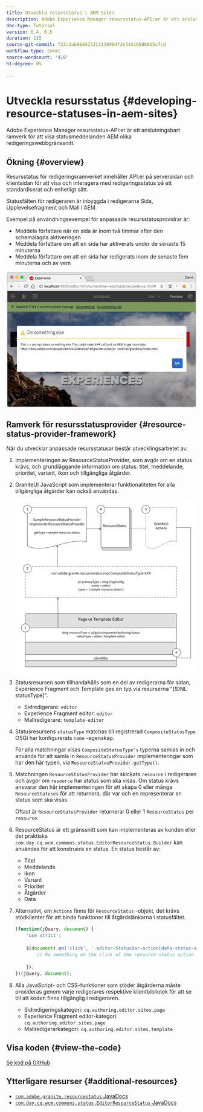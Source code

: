 ```yaml
---
title: Utveckla resursstatus i AEM Sites
description: Adobe Experience Manager resursstatus-API:er är ett anslutningsbart ramverk för att visa statusmeddelanden AEM olika redigeringswebbgränssnitt.
doc-type: Tutorial
version: 6.4, 6.5
duration: 115
source-git-commit: f23c2ab86d42531113690df2e342c65060b5c7cd
workflow-type: tm+mt
source-wordcount: '410'
ht-degree: 0%

---
```



# Utveckla resursstatus {#developing-resource-statuses-in-aem-sites}

Adobe Experience Manager resursstatus-API:er är ett anslutningsbart ramverk för att visa statusmeddelanden AEM olika redigeringswebbgränssnitt.

## Ökning {#overview}

Resursstatus för redigeringsramverket innehåller API:er på serversidan och klientsidan för att visa och interagera med redigeringsstatus på ett standardiserat och enhetligt sätt.

Statusfälten för redigeraren är inbyggda i redigerarna Sida, Upplevelsefragment och Mall i AEM.

Exempel på användningsexempel för anpassade resursstatusprovidrar är:

* Meddela författare när en sida är inom två timmar efter den schemalagda aktiveringen
* Meddela författare om att en sida har aktiverats under de senaste 15 minuterna
* Meddela författare om att en sida har redigerats inom de senaste fem minuterna och av vem

![Översikt över resursstatus för AEM](assets/sample-editor-resource-status-screenshot.png)

## Ramverk för resursstatusprovider {#resource-status-provider-framework}

När du utvecklar anpassade resursstatusar består utvecklingsarbetet av:

1. Implementeringen av ResourceStatusProvider, som avgör om en status krävs, och grundläggande information om status: titel, meddelande, prioritet, variant, ikon och tillgängliga åtgärder.
2. GraniteUI JavaScript som implementerar funktionaliteten för alla tillgängliga åtgärder kan också användas.

   ![resursstatusarkitektur](assets/sample-editor-resource-status-application-architecture.png)

3. Statusresursen som tillhandahålls som en del av redigerarna för sidan, Experience Fragment och Template ges en typ via resurserna &quot;[!DNL statusType]&quot;.

   * Sidredigerare: `editor`
   * Experience Fragment editor: `editor`
   * Mallredigerare: `template-editor`

4. Statusresursens `statusType` matchas till registrerad `CompositeStatusType` OSGi har konfigurerats `name` -egenskap.

   För alla matchningar visas `CompositeStatusType's` typerna samlas in och används för att samla in `ResourceStatusProvider` implementeringar som har den här typen, via `ResourceStatusProvider.getType()`.

5. Matchningen `ResourceStatusProvider` har skickats `resource` i redigeraren och avgör om `resource` har status som ska visas. Om status krävs ansvarar den här implementeringen för att skapa 0 eller många `ResourceStatuses` för att returnera, där var och en representerar en status som ska visas.

   Oftast är `ResourceStatusProvider` returnerar 0 eller 1 `ResourceStatus` per `resource`.

6. ResourceStatus är ett gränssnitt som kan implementeras av kunden eller det praktiska `com.day.cq.wcm.commons.status.EditorResourceStatus.Builder` kan användas för att konstruera en status. En status består av:

   * Titel
   * Meddelande
   * Ikon
   * Variant
   * Prioritet
   * Åtgärder
   * Data

7. Alternativt, om `Actions` finns för `ResourceStatus` -objekt, det krävs stödklienter för att binda funktioner till åtgärdslänkarna i statusfältet.

   ```js
   (function(jQuery, document) {
       'use strict';
   
       $(document).on('click', '.editor-StatusBar-action[data-status-action-id="do-something"]', function () {
           // Do something on the click of the resource status action
   
       });
   })(jQuery, document);
   ```

8. Alla JavaScript- och CSS-funktioner som stöder åtgärderna måste proxideras genom varje redigerares respektive klientbibliotek för att se till att koden finns tillgänglig i redigeraren.

   * Sidredigeringskategori: `cq.authoring.editor.sites.page`
   * Experience Fragment editor-kategori: `cq.authoring.editor.sites.page`
   * Mallredigerarkategori: `cq.authoring.editor.sites.template`

## Visa koden {#view-the-code}

[Se kod på GitHub](https://github.com/Adobe-Consulting-Services/acs-aem-samples/tree/master/bundle/src/main/java/com/adobe/acs/samples/resourcestatus/impl/SampleEditorResourceStatusProvider.java)

## Ytterligare resurser {#additional-resources}

* [`com.adobe.granite.resourcestatus` JavaDocs](https://helpx.adobe.com/experience-manager/6-5/sites/developing/using/reference-materials/javadoc/com/adobe/granite/resourcestatus/package-summary.html)
* [`com.day.cq.wcm.commons.status.EditorResourceStatus` JavaDocs](https://helpx.adobe.com/experience-manager/6-5/sites/developing/using/reference-materials/javadoc/com/day/cq/wcm/commons/status/EditorResourceStatus.html)
